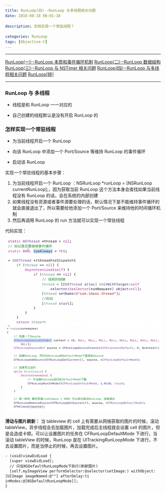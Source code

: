 ```yaml
---
title: RunLoop(四)--RunLoop 与多线程相关问题
date: 2018-08-18 08:01:18

description: 怎样实现一个常驻线程？

categories: RunLoop
tags: [Objective-C]
---
```


*******
[RunLoop(一)--RunLoop 本质和事件循环机制](https://xiaopengmonsters.github.io/2018/08/10/RunLoop%20%E6%9C%AC%E8%B4%A8%E5%92%8C%E4%BA%8B%E4%BB%B6%E5%BE%AA%E7%8E%AF%E6%9C%BA%E5%88%B6)
[RunLoop(二)--RunLoop 数据结构](https://xiaopengmonsters.github.io/2018/08/13/RunLoop%20%E6%95%B0%E6%8D%AE%E7%BB%93%E6%9E%84/)
[RunLoop(三)--RunLoop 与 NSTimer 相关问题](https://xiaopengmonsters.github.io/2018/08/18/RunLoop%20%E4%B8%8E%20NSTimer%20%E7%9B%B8%E5%85%B3%E9%97%AE%E9%A2%98/)
[RunLoop(四)--RunLoop 与多线程相关问题](https://xiaopengmonsters.github.io/2018/08/18/RunLoop%20%E4%B8%8E%E5%A4%9A%E7%BA%BF%E7%A8%8B%E7%9B%B8%E5%85%B3%E9%97%AE%E9%A2%98/)
[RunLoop[转]](https://xiaopengmonsters.github.io/2017/04/20/RunLoop/)
******

### RunLoop 与 多线程

* 线程是和 RunLoop 一一对应的

* 自己创建的线程默认是没有开启 RunLoop 的

### 怎样实现一个常驻线程

* 为当前线程开启一个 RunLoop 

* 向该 RunLoop 中添加一个 Port/Source 等维持 RunLoop 的事件循环

* 启动该 RunLoop


实现一个常驻线程的基本步骤：
1. 为当前线程开启一个 RunLoop ：NSRunLoop *runLoop = [NSRunLoop currentRunLoop];，因为获取当前 RunLoop 这个方法本身会查找如果当前线程没有 RunLoop 的话，会在系统的内部创建
2. 如果线程没有资源或者事件源要处理的话，默认情况下是不能维持事件循环的就会直接退出了，所以需要给他添加一个 Port/Source 来维持他的时间循环机制
3. 然后再调用 RunLoop 的 run 方法就可以实现一个常驻线程


代码实现：

![](/img/常驻线程代码实现1.png)
![](/img/常驻线程代码实现2.png)

**滑动与图片刷新：**
当 tableview 的 cell 上有需要从网络获取的图片的时候，滚动 tableView，异步线程会去加载图片，加载完成后主线程就会设置 cell 的图片，但是会造成卡顿。可以让设置图片的任务在 CFRunLoopDefaultMode 下进行，当滚动 tableView 的时候，RunLoop 是在 UITrackingRunLoopMode 下进行，不去设置图片，而是当停止的时候，再去设置图片。

```
- (void)viewDidLoad {
  [super viewDidLoad];
  // 只在NSDefaultRunLoopMode下执行(刷新图片)
  [self.myImageView performSelector:@selector(setImage:) withObject:[UIImage imageNamed:@""] afterDelay:ti inModes:@[NSDefaultRunLoopMode]];    
}
```